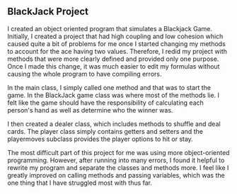 ## BlackJack Project
 I created an object oriented program that simulates a Blackjack Game. Initially, I created a project that had high coupling and low cohesion which caused quite a bit of problems for me once I started changing my methods to account for the ace having two values. Therefore, I redid my project with methods that were more clearly defined and provided only one purpose. Once I made this change, it was much easier to edit my formulas without causing the whole program to have compiling errors.

 In the main class, I simply called one method and that was to start the game. In the BlackJack game class was where most of the methods lie. I felt like the game should have the responsibility of calculating each person's hand as well as determine who the winner was.

 I then created a dealer class, which includes methods to shuffle and deal cards. The player class simply contains getters and setters and the playermoves subclass provides the player options to hit or stay.

 The most difficult part of this project for me was using more object-oriented programming. However, after running into many errors, I found it helpful to rewrite my program and separate the classes and methods more. I feel like I greatly improved on calling methods and passing variables, which was the one thing that I have struggled most with thus far. 
